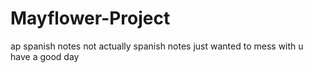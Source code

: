 # Mayflower-Project
ap spanish notes 
not actually spanish notes just wanted to mess with u 
have a good day
